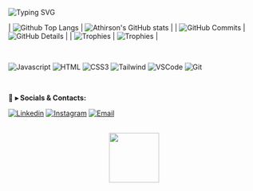 ![Typing SVG](https://readme-typing-svg.demolab.com?font=Fira+Code&size=29&pause=1500&weight=900&duration=3500&color=FFFFFF&background=FFFFFF00&vCenter=true&width=1000&height=60&lines=🙋‍♂️+Hi+there.+My+name+is+Gabriel+Lima+and+I+am+a+frontend+dev.)

| ![Github Top Langs](https://github-readme-stats.vercel.app/api/top-langs/?username=GabrielSll&layout=compact&theme=radical&&hide_border=True&line_height=20&PAT_1) | ![Athirson's GitHub stats](https://github-readme-stats.vercel.app/api?username=GabrielSll&include=private&theme=radical&show_icons=true&hide_border=True&line_height=20&PAT_1) | 
| ![GitHub Commits](https://github-readme-streak-stats.herokuapp.com/?user=GabrielSll&theme=radical&ring=e73737&currStreakNum=ffffff&hide_border=true) | ![GitHub Details](http://github-profile-summary-cards.vercel.app/api/cards/profile-details?username=GabrielSll&theme=radical) |
| ![Trophies](https://github-profile-trophy.vercel.app/?username=GabrielSll&row=1&column=6&theme=radical&margin-w=15&margin-h=15) | ![Trophies](https://github-profile-trophy.vercel.app/?username=GabrielSll&row=1&column=6&theme=radical&margin-w=15&margin-h=15) |

<br>

 ![Javascript](https://img.shields.io/badge/Javascript-F0DB4F?style=for-the-badge&labelColor=black&logo=javascript&logoColor=F0DB4F)
 ![HTML](https://img.shields.io/badge/HTML5-E34F26?style=for-the-badge&logo=html5&logoColor=white)
 ![CSS3](https://img.shields.io/badge/CSS3-1572B6?style=for-the-badge&logo=css3&logoColor=white)
 ![Tailwind](https://img.shields.io/badge/Tailwind_CSS-092749?style=for-the-badge&logo=tailwindcss&logoColor=06B6D4&labelColor=000000)
 ![VSCode](https://img.shields.io/badge/Visual_Studio-0078d7?style=for-the-badge&logo=visual%20studio&logoColor=white)
 ![Git](https://img.shields.io/badge/Git-F05032?style=for-the-badge&logo=git&logoColor=white)
 
<br>

💬 **▸ Socials & Contacts:**

  [![Linkedin](https://img.shields.io/badge/LinkedIn-0077B5?style=for-the-badge&logo=linkedin&logoColor=white)](https://www.linkedin.com/in/gabriel-silva-limaa)
  [![Instagram](https://img.shields.io/badge/Instagram-E4405F?style=for-the-badge&logo=instagram&logoColor=white)](https://www.instagram.com/gabriiel.sll/)
  [![Email](https://img.shields.io/badge/Gmail-F51919?style=for-the-badge&logo=gmail&logoColor=white)](mailto:gabrieldasilvlima@gmail.com)
  
<br>

<div align=center>
<img height="100em" src="https://user-images.githubusercontent.com/74038190/226127923-0e8b7792-7b3c-462b-951b-63c96ba1a5af.gif">
</div>
